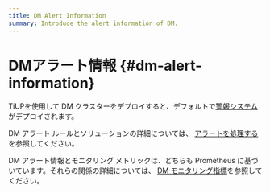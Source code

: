 ```yaml
---
title: DM Alert Information
summary: Introduce the alert information of DM.
---
```


# DMアラート情報 {#dm-alert-information}

TiUPを使用して DM クラスターをデプロイすると、デフォルトで[警報システム](/dm/migrate-data-using-dm.md#step-8-monitor-the-task-and-check-logs)がデプロイされます。

DM アラート ルールとソリューションの詳細については、 [アラートを処理する](/dm/dm-handle-alerts.md)を参照してください。

DM アラート情報とモニタリング メトリックは、どちらも Prometheus に基づいています。それらの関係の詳細については、 [DM モニタリング指標](/dm/monitor-a-dm-cluster.md)を参照してください。
